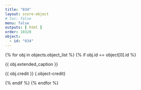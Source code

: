 ```yaml
---
title: "034"
layout: score-object
# toc: false
menu: false
outputs: [ html ]
order: 10320
object:
  - id: "034"
---
```


{% for obj in objects.object_list %}
{% if obj.id == object[0].id %}

{{ obj.extended_caption }}

{{ obj.credit }} {.object-credit}

{% endif %}
{% endfor %}
